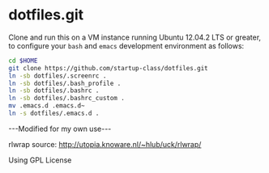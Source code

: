 dotfiles.git
============
Clone and run this on a VM instance running Ubuntu 12.04.2 LTS or greater, to
configure your `bash` and `emacs` development environment as follows:

```sh
cd $HOME
git clone https://github.com/startup-class/dotfiles.git
ln -sb dotfiles/.screenrc .
ln -sb dotfiles/.bash_profile .
ln -sb dotfiles/.bashrc .
ln -sb dotfiles/.bashrc_custom .
mv .emacs.d .emacs.d~
ln -s dotfiles/.emacs.d .
```

---Modified for my own use---

rlwrap source: http://utopia.knoware.nl/~hlub/uck/rlwrap/

Using GPL License
